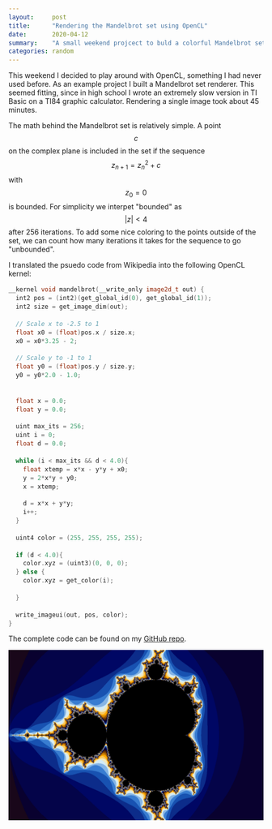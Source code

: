```yaml
---
layout:     post
title:      "Rendering the Mandelbrot set using OpenCL"
date:       2020-04-12
summary:    "A small weekend projcect to buld a colorful Mandelbrot set rendered using OpenCL."
categories: random
---
```


This weekend I decided to play around with OpenCL, something I had never used before. As an example project I built a Mandelbrot set renderer. This seemed fitting, since in high school I wrote an extremely slow version in TI Basic on a TI84 graphic calculator. Rendering a single image took about 45 minutes.

The math behind the Mandelbrot set is relatively simple. A point $$c$$ on the complex plane is included in the set if the sequence $$z_{n+1} = z_n^2 + c$$ with $$z_0 = 0$$ is bounded. For simplicity we interpet "bounded" as $$\vert z\vert < 4$$ after 256 iterations. To add some nice coloring to the points outside of the set, we can count how many iterations it takes for the sequence to go "unbounded".

I translated the psuedo code from Wikipedia into the following OpenCL kernel:
```c++
__kernel void mandelbrot(__write_only image2d_t out) {
  int2 pos = (int2)(get_global_id(0), get_global_id(1));
  int2 size = get_image_dim(out);

  // Scale x to -2.5 to 1
  float x0 = (float)pos.x / size.x;
  x0 = x0*3.25 - 2;

  // Scale y to -1 to 1
  float y0 = (float)pos.y / size.y;
  y0 = y0*2.0 - 1.0;


  float x = 0.0;
  float y = 0.0;

  uint max_its = 256;
  uint i = 0;
  float d = 0.0;

  while (i < max_its && d < 4.0){
    float xtemp = x*x - y*y + x0;
    y = 2*x*y + y0;
    x = xtemp;

    d = x*x + y*y;
    i++;
  }

  uint4 color = (255, 255, 255, 255);

  if (d < 4.0){
    color.xyz = (uint3)(0, 0, 0);
  } else {
    color.xyz = get_color(i);

  }

  write_imageui(out, pos, color);
}
```

The complete code can be found on my [GitHub repo](https://github.com/pd0wm/opencl-mandelbrot).

![](/images/mandelbrot.png)
